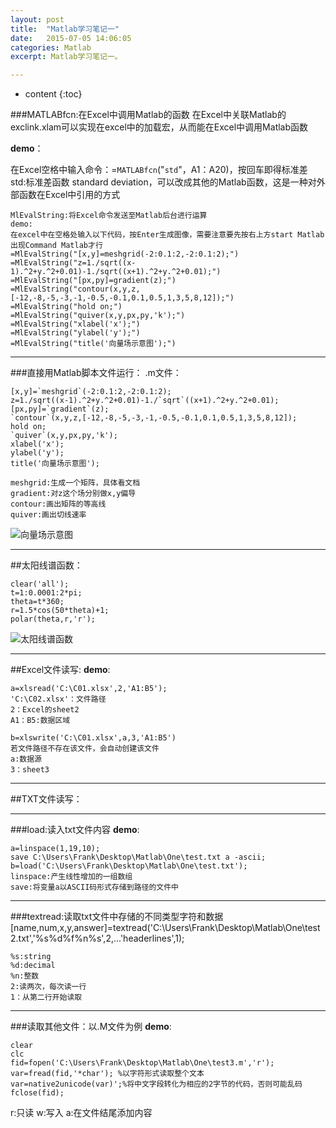 ```yaml
---
layout: post
title:  "Matlab学习笔记一"
date:   2015-07-05 14:06:05
categories: Matlab
excerpt: Matlab学习笔记一。

---
```

* content
{:toc}



###MATLABfcn:在Excel中调用Matlab的函数
在Excel中关联Matlab的exclink.xlam可以实现在excel中的加载宏，从而能在Excel中调用Matlab函数

**demo**：

在Excel空格中输入命令：=`MATLABfcn`("`std`"，A1：A20)，按回车即得标准差
std:标准差函数 standard deviation，可以改成其他的Matlab函数，这是一种对外部函数在Excel中引用的方式

	MlEvalString:将Excel命令发送至Matlab后台进行运算
	demo:
	在excel中在空格处输入以下代码，按Enter生成图像，需要注意要先按右上方start Matlab出现Command Matlab才行
	=MlEvalString("[x,y]=meshgrid(-2:0.1:2,-2:0.1:2);")
	=MlEvalString("z=1./sqrt((x-1).^2+y.^2+0.01)-1./sqrt((x+1).^2+y.^2+0.01);")
	=MlEvalString("[px,py]=gradient(z);")
	=MlEvalString("contour(x,y,z,[-12,-8,-5,-3,-1,-0.5,-0.1,0.1,0.5,1,3,5,8,12]);")
	=MlEvalString("hold on;")
	=MlEvalString("quiver(x,y,px,py,'k');")
	=MlEvalString("xlabel('x');")
	=MlEvalString("ylabel('y');")
	=MlEvalString("title('向量场示意图');")

---

###直接用Matlab脚本文件运行：
.m文件：

	[x,y]=`meshgrid`(-2:0.1:2,-2:0.1:2);
	z=1./sqrt((x-1).^2+y.^2+0.01)-1./`sqrt`((x+1).^2+y.^2+0.01); 
	[px,py]=`gradient`(z);
	`contour`(x,y,z,[-12,-8,-5,-3,-1,-0.5,-0.1,0.1,0.5,1,3,5,8,12]);
	hold on;
	`quiver`(x,y,px,py,'k');
	xlabel('x');
	ylabel('y');
	title('向量场示意图');

	meshgrid:生成一个矩阵，具体看文档
	gradient:对z这个场分别做x,y偏导
	contour:画出矩阵的等高线
	quiver:画出切线速率

![向量场示意图]({{"/css/matlabpic/e1_001.jpg"}})

---

##太阳线谱函数：

	clear('all');
	t=1:0.0001:2*pi;
	theta=t*360;
	r=1.5*cos(50*theta)+1;
	polar(theta,r,'r');

![太阳线谱函数]({{"/css/matlabpic/e2_002.jpg"}})

---

##Excel文件读写:
**demo**:

	a=xlsread('C:\C01.xlsx',2,'A1:B5');
	'C:\C02.xlsx'：文件路径
	2：Excel的sheet2
	A1：B5:数据区域

	b=xlswrite('C:\C01.xlsx',a,3,'A1:B5')
	若文件路径不存在该文件，会自动创建该文件
	a:数据源
	3：sheet3

---

##TXT文件读写：

---

###load:读入txt文件内容
**demo**:

	a=linspace(1,19,10);
	save C:\Users\Frank\Desktop\Matlab\One\test.txt a -ascii;
	b=load('C:\Users\Frank\Desktop\Matlab\One\test.txt');
	linspace:产生线性增加的一组数组
	save:将变量a以ASCII码形式存储到路径的文件中

---

###textread:读取txt文件中存储的不同类型字符和数据
	[name,num,x,y,answer]=textread('C:\Users\Frank\Desktop\Matlab\One\test2.txt','%s%d%f%n%s',2,...'headerlines',1);
	
	%s:string
	%d:decimal
	%n:整数
	2:读两次，每次读一行
	1：从第二行开始读取

---

###读取其他文件：以.M文件为例
**demo**:

	clear
	clc
	fid=fopen('C:\Users\Frank\Desktop\Matlab\One\test3.m','r');
	var=fread(fid,'*char'); %以字符形式读取整个文本
	var=native2unicode(var)';%将中文字段转化为相应的2字节的代码，否则可能乱码
	fclose(fid);

r:只读 w:写入 a:在文件结尾添加内容
